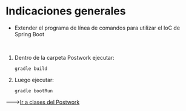 # Indicaciones generales

- Extender el programa de línea de comandos para utilizar el IoC de Spring Boot


<br/>

1. Dentro de la carpeta Postwork ejecutar:
   ``` 
   gradle build
   ```
2. Luego ejecutar:
   ``` 
   gradle bootRun
   ```
--->[Ir a clases del Postwork](./src/main/java)
